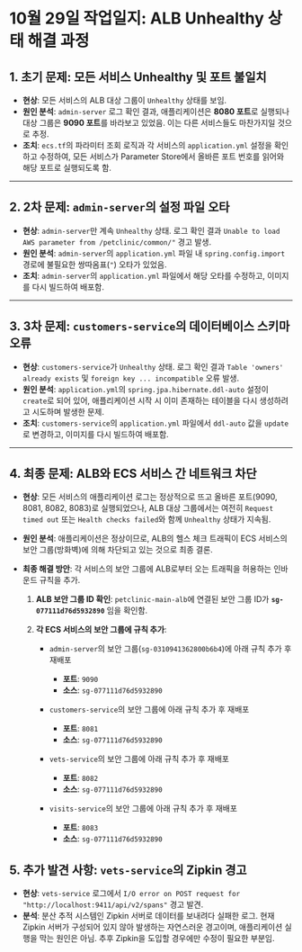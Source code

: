 # 10월 29일 작업일지: ALB Unhealthy 상태 해결 과정

## 1. 초기 문제: 모든 서비스 Unhealthy 및 포트 불일치

- **현상**: 모든 서비스의 ALB 대상 그룹이 `Unhealthy` 상태를 보임.
- **원인 분석**: `admin-server` 로그 확인 결과, 애플리케이션은 **8080 포트**로 실행되나 대상 그룹은 **9090 포트**를 바라보고 있었음. 이는 다른 서비스들도 마찬가지일 것으로 추정.
- **조치**: `ecs.tf`의 파라미터 조회 로직과 각 서비스의 `application.yml` 설정을 확인하고 수정하여, 모든 서비스가 Parameter Store에서 올바른 포트 번호를 읽어와 해당 포트로 실행되도록 함.

---

## 2. 2차 문제: `admin-server`의 설정 파일 오타

- **현상**: `admin-server`만 계속 `Unhealthy` 상태. 로그 확인 결과 `Unable to load AWS parameter from /petclinic/common/"` 경고 발생.
- **원인 분석**: `admin-server`의 `application.yml` 파일 내 `spring.config.import` 경로에 불필요한 쌍따옴표(`"`) 오타가 있었음.
- **조치**: `admin-server`의 `application.yml` 파일에서 해당 오타를 수정하고, 이미지를 다시 빌드하여 배포함.

---

## 3. 3차 문제: `customers-service`의 데이터베이스 스키마 오류

- **현상**: `customers-service`가 `Unhealthy` 상태. 로그 확인 결과 `Table 'owners' already exists` 및 `foreign key ... incompatible` 오류 발생.
- **원인 분석**: `application.yml`의 `spring.jpa.hibernate.ddl-auto` 설정이 `create`로 되어 있어, 애플리케이션 시작 시 이미 존재하는 테이블을 다시 생성하려고 시도하며 발생한 문제.
- **조치**: `customers-service`의 `application.yml` 파일에서 `ddl-auto` 값을 `update`로 변경하고, 이미지를 다시 빌드하여 배포함.

---

## 4. 최종 문제: ALB와 ECS 서비스 간 네트워크 차단

- **현상**: 모든 서비스의 애플리케이션 로그는 정상적으로 뜨고 올바른 포트(9090, 8081, 8082, 8083)로 실행되었으나, ALB 대상 그룹에서는 여전히 `Request timed out` 또는 `Health checks failed`와 함께 `Unhealthy` 상태가 지속됨.
- **원인 분석**: 애플리케이션은 정상이므로, ALB의 헬스 체크 트래픽이 ECS 서비스의 보안 그룹(방화벽)에 의해 차단되고 있는 것으로 최종 결론.

- **최종 해결 방안**: 각 서비스의 보안 그룹에 ALB로부터 오는 트래픽을 허용하는 인바운드 규칙을 추가.

  1.  **ALB 보안 그룹 ID 확인**: `petclinic-main-alb`에 연결된 보안 그룹 ID가 **`sg-077111d76d5932890`** 임을 확인함.

  2.  **각 ECS 서비스의 보안 그룹에 규칙 추가**:
      -   `admin-server`의 보안 그룹(`sg-0310941362800b6b4`)에 아래 규칙 추가 후 재배포
          - **포트**: `9090`
          - **소스**: `sg-077111d76d5932890`

      -   `customers-service`의 보안 그룹에 아래 규칙 추가 후 재배포
          - **포트**: `8081`
          - **소스**: `sg-077111d76d5932890`

      -   `vets-service`의 보안 그룹에 아래 규칙 추가 후 재배포
          - **포트**: `8082`
          - **소스**: `sg-077111d76d5932890`

      -   `visits-service`의 보안 그룹에 아래 규칙 추가 후 재배포
          - **포트**: `8083`
          - **소스**: `sg-077111d76d5932890`

## 5. 추가 발견 사항: `vets-service`의 Zipkin 경고

- **현상**: `vets-service` 로그에서 `I/O error on POST request for "http://localhost:9411/api/v2/spans"` 경고 발견.
- **분석**: 분산 추적 시스템인 Zipkin 서버로 데이터를 보내려다 실패한 로그. 현재 Zipkin 서버가 구성되어 있지 않아 발생하는 자연스러운 경고이며, 애플리케이션 실행을 막는 원인은 아님. 추후 Zipkin을 도입할 경우에만 수정이 필요한 부분임.